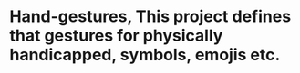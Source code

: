 # Hand-gestures, This project defines that gestures for physically handicapped, symbols, emojis etc.
